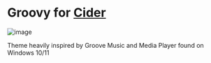 # Groovy for [Cider](https://cider.sh/)

![image](https://user-images.githubusercontent.com/49113086/166414916-8a330fb9-f423-4286-8c87-9d5647607d03.png)


Theme heavily inspired by Groove Music and Media Player found on Windows 10/11
